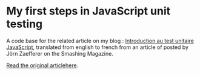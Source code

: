 # My first steps in JavaScript unit testing

A code base for the related article on my blog : [Introduction au test unitaire JavaScript](http://ptitgraig.github.io/), translated from english to french from an article of posted by Jörn Zaefferer on the Smashing Magazine. 

[Read the original articlehere](http://www.smashingmagazine.com/2012/06/27/introduction-to-javascript-unit-testing/).
